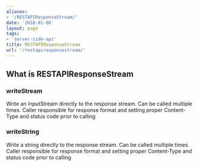 ```yaml
---
aliases:
- '/RESTAPIResponseStream/'
date: '2018-01-06'
layout: page
tags:
- 'server-side-api'
title: RESTAPIResponseStream
url: '/restapiresponsestream/'
---
```


## What is RESTAPIResponseStream

### writeStream

Write an InputStream directly to the response stream. Can be called
multiple times. Caller responsible for response format and setting
proper Content-Type and status code prior to calling

### writeString

Write a string directly to the response stream. Can be called multiple
times. Caller responsible for response format and setting proper
Content-Type and status code prior to calling
